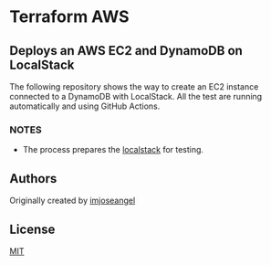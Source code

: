 # Terraform AWS

## Deploys an AWS EC2 and DynamoDB on LocalStack

The following repository shows the way to create an EC2 instance connected to a DynamoDB with LocalStack. All the test are running automatically and using GitHub Actions.

### NOTES

* The process prepares the [localstack](https://github.com/localstack/localstack) for testing.

## Authors

Originally created by [imjoseangel](http://github.com/imjoseangel)

## License

[MIT](LICENSE)

